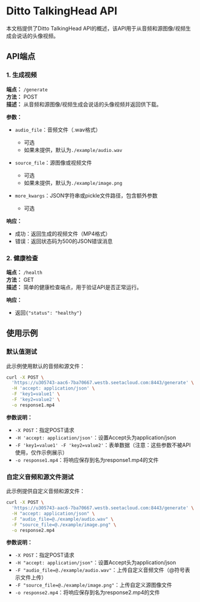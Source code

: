 # Ditto TalkingHead API

本文档提供了Ditto TalkingHead API的概述，该API用于从音频和源图像/视频生成会说话的头像视频。

## API端点

### 1. 生成视频

**端点：** `/generate`  
**方法：** POST  
**描述：** 从音频和源图像/视频生成会说话的头像视频并返回供下载。

**参数：**

- `audio_file`：音频文件（.wav格式）
  - 可选
  - 如果未提供，默认为`./example/audio.wav`
  
- `source_file`：源图像或视频文件
  - 可选
  - 如果未提供，默认为`./example/image.png`
  
- `more_kwargs`：JSON字符串或pickle文件路径，包含额外参数
  - 可选

**响应：**
- 成功：返回生成的视频文件（MP4格式）
- 错误：返回状态码为500的JSON错误消息

### 2. 健康检查

**端点：** `/health`  
**方法：** GET  
**描述：** 简单的健康检查端点，用于验证API是否正常运行。

**响应：**
- 返回`{"status": "healthy"}`

## 使用示例

### 默认值测试

此示例使用默认的音频和源文件：

```bash
curl -X POST \
  'https://u305743-aac6-7ba70667.westb.seetacloud.com:8443/generate' \
  -H 'accept: application/json' \
  -F 'key1=value1' \
  -F 'key2=value2' \
  -o response1.mp4
```

**参数说明：**
- `-X POST`：指定POST请求
- `-H 'accept: application/json'`：设置Accept头为application/json
- `-F 'key1=value1' -F 'key2=value2'`：表单数据（注意：这些参数不被API使用，仅作示例展示）
- `-o response1.mp4`：将响应保存到名为response1.mp4的文件

### 自定义音频和源文件测试

此示例提供自定义音频和源文件：

```bash
curl -X POST \
  'https://u305743-aac6-7ba70667.westb.seetacloud.com:8443/generate' \
  -H "accept: application/json" \
  -F "audio_file=@./example/audio.wav" \
  -F "source_file=@./example/image.png" \
  -o response2.mp4
```

**参数说明：**
- `-X POST`：指定POST请求
- `-H "accept: application/json"`：设置Accept头为application/json
- `-F "audio_file=@./example/audio.wav"`：上传自定义音频文件（@符号表示文件上传）
- `-F "source_file=@./example/image.png"`：上传自定义源图像文件
- `-o response2.mp4`：将响应保存到名为response2.mp4的文件
